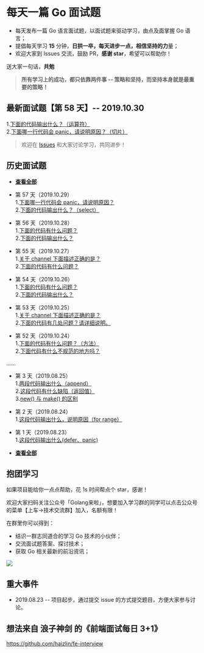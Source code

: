 # 每天一篇 Go 面试题
- 每天发布一篇 Go 语言面试题，以面试题来驱动学习，由点及面掌握 Go 语言；
- 提倡每天学习 **15** 分钟，**日拱一卒，每天进步一点，相信坚持的力**量；
- 欢迎大家到 Issues 交流，鼓励 PR，**感谢 star**，希望可以帮助你！

送大家一句话，**共勉**
> **所有学习上的成功，都只依靠两件事 -- 策略和坚持，而坚持本身就是最重要的策略！**



## 最新面试题【第 58 天】-- 2019.10.30

1.[下面的代码输出什么？（运算符）](https://github.com/Seekload/go-interview/issues/82)<br>
2.[下面哪一行代码会 panic，请说明原因？（切片）](https://github.com/Seekload/go-interview/issues/83)<br>


> 欢迎在 [Issues](https://github.com/Seekload/go-interview/issues) 和大家讨论学习，共同进步！


## 历史面试题
- [**查看全部**](https://github.com/Seekload/go-interview/blob/master/category/history.md)<br>


- 第 57 天（2019.10.29）<br>
1.[下面哪一行代码会 panic，请说明原因？](https://github.com/Seekload/go-interview/issues/80)<br>
2.[下面的代码输出什么？（select）](https://github.com/Seekload/go-interview/issues/81)<br>

- 第 56 天（2019.10.28）<br>
1.[下面的代码有什么问题？](https://github.com/Seekload/go-interview/issues/78)<br>
2.[下面的代码输出什么？](https://github.com/Seekload/go-interview/issues/79)<br>

- 第 55 天（2019.10.27）<br>
1.[关于 channel 下面描述正确的是？](https://github.com/Seekload/go-interview/issues/76)<br>
2.[下面的代码有什么问题？](https://github.com/Seekload/go-interview/issues/77)<br>

- 第 54 天（2019.10.26）<br>
1.[下面的代码有什么问题？](https://github.com/Seekload/go-interview/issues/74)<br>
2.[下面的代码输出什么？](https://github.com/Seekload/go-interview/issues/75)<br>


- 第 53 天（2019.10.25）<br>
1.[关于 channel 下面描述正确的是？](https://github.com/Seekload/go-interview/issues/72)<br>
2.[下面的代码有几处问题？请详细说明。](https://github.com/Seekload/go-interview/issues/73)<br>



- 第 52 天（2019.10.24）<br>
1.[下面的代码有什么问题？（方法）](https://github.com/Seekload/go-interview/issues/71)<br>
2.[下面代码有什么不规范的地方吗？](https://github.com/Seekload/go-interview/issues/70)<br>



......



- 第 3 天（2019.08.25）<br>
1.[两段代码输出什么（append）](https://github.com/Seekload/go-interview/issues/4)<br>
2.[这段代码有什么缺陷（返回值）](https://github.com/Seekload/go-interview/issues/5)<br>
3.[new() 与 make() 的区别](https://github.com/Seekload/go-interview/issues/6)

- 第 2 天（2019.08.24）<br>
1.[这段代码输出什么，说明原因（for range）](https://github.com/Seekload/go-interview/issues/3)

- 第 1 天（2019.08.23）<br>
1.[这段代码输出什么(defer、panic)](https://github.com/Seekload/go-interview/issues/2)

- [**查看全部**](https://github.com/Seekload/go-interview/blob/master/category/history.md)<br>


## 抱团学习
如果项目能给你一点点帮助，花 1s 时间帮点个 star，感谢！

欢迎大家扫码关注公众号「Golang来啦」，想要加入学习群的同学可以点击公众号的菜单【上车->技术交流群】加入，名额有限！

在群里你可以得到：
- 结识一群志同道合的学习 Go 技术的小伙伴；
- 交流面试题答案、探讨技术；
- 获取 Go 相关最新的前沿资讯；


<img src="https://img-blog.csdnimg.cn/20190329073452382.jpg">




## 重大事件
- 2019.08.23 -- 项目起步，通过提交 issue 的方式提交题目，方便大家参与讨论。


## 想法来自 浪子神剑 的《前端面试每日 3+1》
https://github.com/haizlin/fe-interview